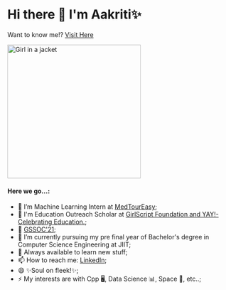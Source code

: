 # Hi there 👋 I'm Aakriti✨
Want to know me!? <a href="https://onvws3rx5ks30mz4ndolpq-on.drv.tw/www.Portfolio.com/">Visit Here</a>
<br>

<img src="https://static.vecteezy.com/system/resources/previews/000/229/543/original/vector-young-indian-woman-as-female-developer-profession.jpg" alt="Girl in a jacket" width="300" height="300">
<br>

<h4>Here we go...:</h4>

- 🔭 I’m Machine Learning Intern at <a href ="https://www.medtoureasy.com/">MedTourEasy</a>;
- 🔭 I'm Education Outreach Scholar at <a href ="https://www.linkedin.com/company/girlscript-foundation/">GirlScript Foundation and YAY!-Celebrating Education.</a>;
- 🔭 <a href="https://gssoc.girlscript.tech/">GSSOC'21</a>; 
- 🌱 I’m currently pursuing my pre final year of Bachelor's degree in Computer Science Engineering at JIIT;
- 💬 Always available to learn new stuff;
- 📫 How to reach me: <a href="https://www.linkedin.com/in/aakritiaggarwal13/">LinkedIn</a>;
- 😄 ✨Soul on fleek!✨;
- ⚡ My interests are with Cpp 🖥️, Data Science 📊, Space 🚀, etc..;

